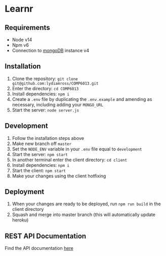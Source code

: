 # Learnr

## Requirements

- Node v14
- Npm v6
- Connection to [mongoDB](https://www.mongodb.com/) instance v4

## Installation

1. Clone the repository: `git clone git@github.com:lydiamross/COMP6013.git`
1. Enter the directory: `cd COMP6013`
1. Install dependencies: `npm i`
1. Create a `.env` file by duplicating the `.env.example` and amending as necessary, including adding your `MONGO_URL`
1. Start the server: `node server.js`

## Development

1. Follow the installation steps above
1. Make new branch off `master`
1. Set the `NODE_ENV` variable in your `.env` file equal to `development`
1. Start the server: `npm start`
1. In another terminal enter the client directory: `cd client`
1. Install dependencies: `npm i`
1. Start the client: `npm start`
1. Make your changes using the client hotfixing

## Deployment

1. When your changes are ready to be deployed, run `npm run build` in the client directory
1. Squash and merge into master branch (this will automatically update heroku)

## REST API Documentation

Find the API documentation [here](./docs/api-overview.md)